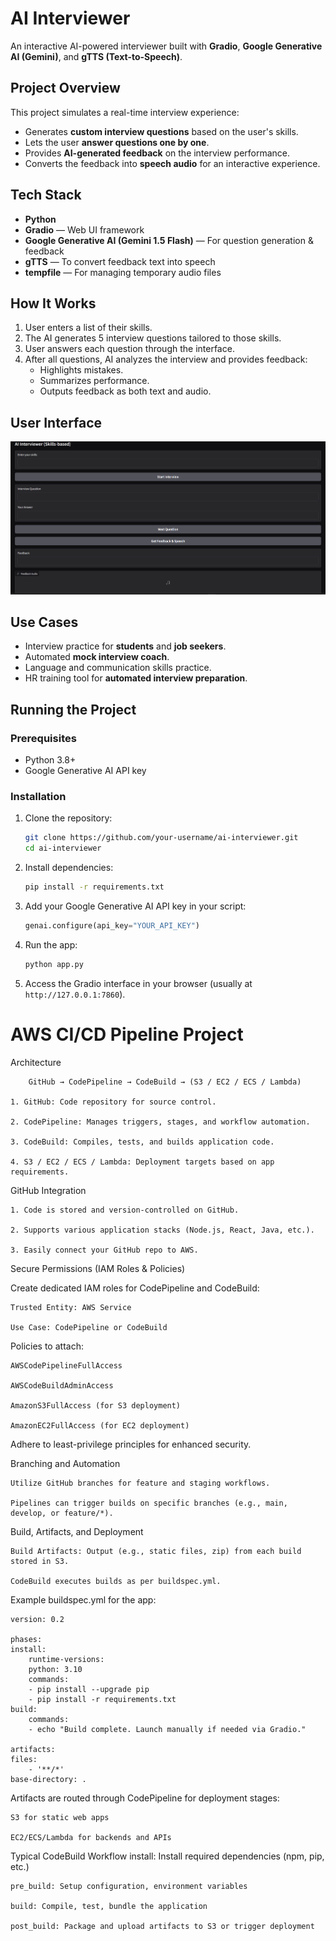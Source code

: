 # AI Interviewer

An interactive AI-powered interviewer built with **Gradio**, **Google Generative AI (Gemini)**, and **gTTS (Text-to-Speech)**.

## Project Overview

This project simulates a real-time interview experience:

- Generates **custom interview questions** based on the user's skills.
- Lets the user **answer questions one by one**.
- Provides **AI-generated feedback** on the interview performance.
- Converts the feedback into **speech audio** for an interactive experience.

## Tech Stack

- **Python**
- **Gradio** — Web UI framework
- **Google Generative AI (Gemini 1.5 Flash)** — For question generation & feedback
- **gTTS** — To convert feedback text into speech
- **tempfile** — For managing temporary audio files

## How It Works

1. User enters a list of their skills.
2. The AI generates 5 interview questions tailored to those skills.
3. User answers each question through the interface.
4. After all questions, AI analyzes the interview and provides feedback:
    - Highlights mistakes.
    - Summarizes performance.
    - Outputs feedback as both text and audio.

## User Interface 

![alt text](image.png)

## Use Cases

- Interview practice for **students** and **job seekers**.
- Automated **mock interview coach**.
- Language and communication skills practice.
- HR training tool for **automated interview preparation**.


## Running the Project

### Prerequisites

- Python 3.8+
- Google Generative AI API key

### Installation

1. Clone the repository:
    ```bash
    git clone https://github.com/your-username/ai-interviewer.git
    cd ai-interviewer
    ```

2. Install dependencies:
    ```bash
    pip install -r requirements.txt
    ```

3. Add your Google Generative AI API key in your script:
    ```python
    genai.configure(api_key="YOUR_API_KEY")
    ```

4. Run the app:
    ```bash
    python app.py
    ```

5. Access the Gradio interface in your browser (usually at `http://127.0.0.1:7860`).


# AWS CI/CD Pipeline Project  

Architecture

        GitHub → CodePipeline → CodeBuild → (S3 / EC2 / ECS / Lambda)

    1. GitHub: Code repository for source control.

    2. CodePipeline: Manages triggers, stages, and workflow automation.

    3. CodeBuild: Compiles, tests, and builds application code.

    4. S3 / EC2 / ECS / Lambda: Deployment targets based on app requirements.

GitHub Integration

    1. Code is stored and version-controlled on GitHub.

    2. Supports various application stacks (Node.js, React, Java, etc.).

    3. Easily connect your GitHub repo to AWS.

Secure Permissions (IAM Roles & Policies)

Create dedicated IAM roles for CodePipeline and CodeBuild:

    Trusted Entity: AWS Service

    Use Case: CodePipeline or CodeBuild

Policies to attach:

    AWSCodePipelineFullAccess

    AWSCodeBuildAdminAccess

    AmazonS3FullAccess (for S3 deployment)

    AmazonEC2FullAccess (for EC2 deployment)

Adhere to least-privilege principles for enhanced security.

Branching and Automation

    Utilize GitHub branches for feature and staging workflows.

    Pipelines can trigger builds on specific branches (e.g., main, develop, or feature/*).

Build, Artifacts, and Deployment

    Build Artifacts: Output (e.g., static files, zip) from each build stored in S3.

    CodeBuild executes builds as per buildspec.yml.

Example buildspec.yml for the app:

    version: 0.2

    phases:
    install:
        runtime-versions:
        python: 3.10
        commands:
        - pip install --upgrade pip
        - pip install -r requirements.txt
    build:
        commands:
        - echo "Build complete. Launch manually if needed via Gradio."

    artifacts:
    files:
        - '**/*'
    base-directory: .

Artifacts are routed through CodePipeline for deployment stages:

    S3 for static web apps

    EC2/ECS/Lambda for backends and APIs

Typical CodeBuild Workflow
    install: Install required dependencies (npm, pip, etc.)

    pre_build: Setup configuration, environment variables

    build: Compile, test, bundle the application

    post_build: Package and upload artifacts to S3 or trigger deployment